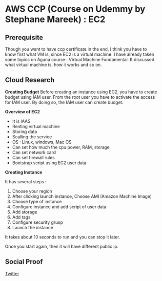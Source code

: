 
# AWS CCP (Course on Udemmy by Stephane Mareek) : EC2


## Prerequisite
Though you want to have ccp certificate in the end, I think you have to know first what VM is, since EC2 is a virtual machine. I have already taken some topics on Aguna course : Virtual Machine Fundamental. It discussed what virtual machine is, how it works and so on. 


## Cloud Research

**Creating Budget**
Before creating an instance using EC2, you have to create budget using IAM user. From the root user you have to activate the access for IAM user. By doing so, the IAM user can create budget.

**Overview of EC2**
- It is IAAS
- Renting virtual machine
- Storing data
- Scalling the service
- OS : Linux, windows, Mac OS
- Can set how much the cpu power, RAM, storage
- Can set network card
- Can set firewall rules
- Bootstrap script using EC2 user data

**Creating Instance**

It has several steps :

1. Choose your region
2. After clicking launch instance, Choose AMI (Amazon Machine Image) 
3. Choose type of instance
4. Configure instance and add script of user data
5. Add storage
6. Add tags
7. Configure security gruop
8. Launch the instance

It takes about 10 seconds to run and you can stop it later.

Once you start again, then it will have different public ip.

## Social Proof

[Twitter](https://twitter.com/JoeSeven08/status/1496505568525434880)
